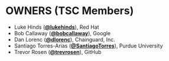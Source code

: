 # OWNERS (TSC Members)

* Luke Hinds (**[@lukehinds](https://github.com/lukehinds)**), Red Hat
* Bob Callaway (**[@bobcallaway](https://github.com/bobcallaway)**), Google
* Dan Lorenc (**[@dlorenc](https://github.com/dlorenc)**), Chainguard, Inc.
* Santiago Torres-Arias (**[@SantiagoTorres](https://github.com/SantiagoTorres)**), Purdue University
* Trevor Rosen (**[@trevrosen](https://github.com/trevrosen)**), GitHub